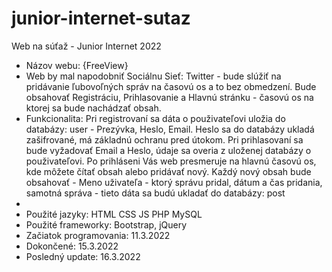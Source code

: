# junior-internet-sutaz
Web na súťaž - Junior Internet 2022
- Názov webu: {FreeView}
- Web by mal napodobniť Sociálnu Sieť: Twitter - bude slúžiť na pridávanie ľubovoľných správ na časovú os a to bez obmedzení. Bude obsahovať Registráciu, Prihlasovanie a Hlavnú stránku - časovú os na ktorej sa bude nachádzať obsah. 
- Funkcionalita: Pri registrovaní sa dáta o použivateľovi uložia do databázy: user - Prezývka, Heslo, Email. Heslo sa do databázy ukladá zašifrované, má základnú ochranu pred útokom. Pri prihlasovaní sa bude vyžadovať Email a Heslo, údaje sa  overia z uloženej databázy o použivateľovi. Po prihláseni Vás web presmeruje na hlavnú časovú os, kde môžete čítať obsah alebo pridávať nový. Každý nový obsah bude obsahovať - Meno uživateľa - ktorý správu pridal, dátum a čas pridania, samotná správa - tieto dáta sa budú ukladať do databázy: post 
- 
- Použité jazyky: HTML CSS JS PHP MySQL
- Použité frameworky: Bootstrap, jQuery
- Začiatok programovania: 11.3.2022
- Dokončené: 15.3.2022
- Posledný update: 16.3.2022
